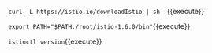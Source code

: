 
`curl -L https://istio.io/downloadIstio | sh -`{{execute}}

`export PATH="$PATH:/root/istio-1.6.0/bin"`{{execute}}  

`istioctl version`{{execute}}